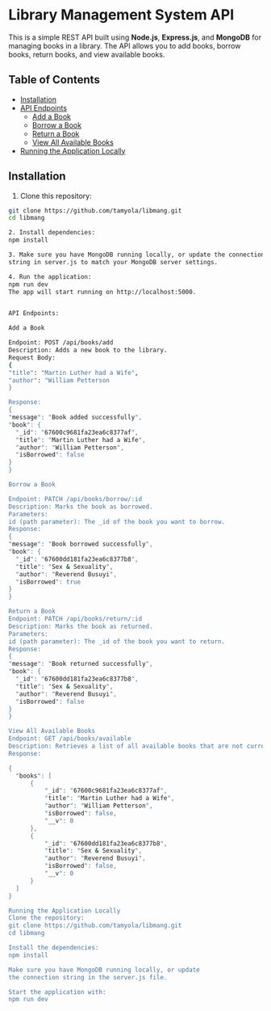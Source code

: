 # Library Management System API

This is a simple REST API built using **Node.js**, **Express.js**, and 
**MongoDB** for managing books in a library. The API allows you to add books,
borrow books, return books, and view available books.

## Table of Contents

- [Installation](#installation)
- [API Endpoints](#api-endpoints)
  - [Add a Book](#add-a-book)
  - [Borrow a Book](#borrow-a-book)
  - [Return a Book](#return-a-book)
  - [View All Available Books](#view-all-available-books)
- [Running the Application Locally](#running-the-application-locally)


## Installation

1. Clone this repository:
  ```bash
  git clone https://github.com/tamyola/libmang.git
  cd libmang

2. Install dependencies:
  npm install

3. Make sure you have MongoDB running locally, or update the connection
  string in server.js to match your MongoDB server settings.

4. Run the application:
  npm run dev
  The app will start running on http://localhost:5000.


API Endpoints:

Add a Book

Endpoint: POST /api/books/add
Description: Adds a new book to the library.
Request Body:
{
  "title": "Martin Luther had a Wife",
  "author": "William Petterson
}

Response:
{
  "message": "Book added successfully",
  "book": {
    "_id": "67600c9681fa23ea6c8377af",
    "title": "Martin Luther had a Wife",
    "author": "William Petterson",
    "isBorrowed": false
  }
}

Borrow a Book

Endpoint: PATCH /api/books/borrow/:id
Description: Marks the book as borrowed.
Parameters:
id (path parameter): The _id of the book you want to borrow.
Response:
{
  "message": "Book borrowed successfully",
  "book": {
    "_id": "67600dd181fa23ea6c8377b8",
    "title": "Sex & Sexuality",
    "author": "Reverend Busuyi",
    "isBorrowed": true
  }
}

Return a Book
Endpoint: PATCH /api/books/return/:id
Description: Marks the book as returned.
Parameters:
id (path parameter): The _id of the book you want to return.
Response:
{
  "message": "Book returned successfully",
  "book": {
    "_id": "67600dd181fa23ea6c8377b8",
    "title": "Sex & Sexuality",
    "author": "Reverend Busuyi",
    "isBorrowed": false
  }
}

View All Available Books
Endpoint: GET /api/books/available
Description: Retrieves a list of all available books that are not currently borrowed.
Response:

{
    "books": [
        {
            "_id": "67600c9681fa23ea6c8377af",
            "title": "Martin Luther had a Wife",
            "author": "William Petterson",
            "isBorrowed": false,
            "__v": 0
        },
        {
            "_id": "67600dd181fa23ea6c8377b8",
            "title": "Sex & Sexuality",
            "author": "Reverend Busuyi",
            "isBorrowed": false,
            "__v": 0
        }
    ]
}

Running the Application Locally
Clone the repository:
git clone https://github.com/tamyola/libmang.git
cd libmang

Install the dependencies:
npm install

Make sure you have MongoDB running locally, or update
the connection string in the server.js file.

Start the application with:
npm run dev
